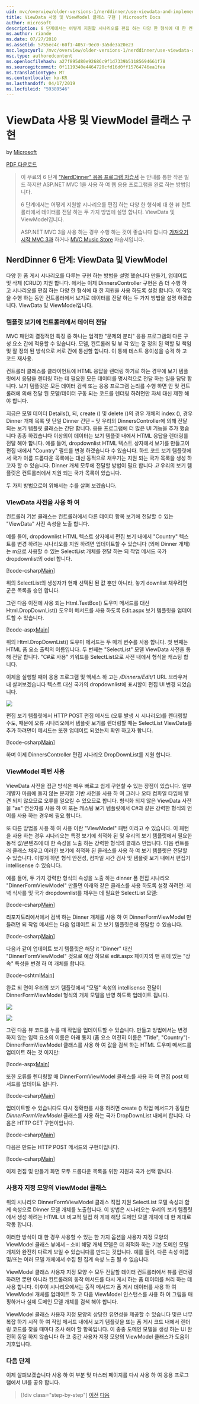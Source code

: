 ```yaml
---
uid: mvc/overview/older-versions-1/nerddinner/use-viewdata-and-implement-viewmodel-classes
title: ViewData 사용 및 ViewModel 클래스 구현 | Microsoft Docs
author: microsoft
description: 6 단계에서는 어떻게 지원할 시나리오를 편집 하는 다양 한 형식에 대 한 컨트롤러에서 보기로 데이터를 전달 하는 두 가지 방법에 설명 합니다....
ms.author: riande
ms.date: 07/27/2010
ms.assetid: 5755ec4c-60f1-4057-9ec0-3a5de3a20e23
msc.legacyurl: /mvc/overview/older-versions-1/nerddinner/use-viewdata-and-implement-viewmodel-classes
msc.type: authoredcontent
ms.openlocfilehash: a27f895d80e92686c9f1d7339b51185694661f78
ms.sourcegitcommit: 0f1119340e4464720cfd16d0ff15764746ea1fea
ms.translationtype: MT
ms.contentlocale: ko-KR
ms.lasthandoff: 04/17/2019
ms.locfileid: "59389546"
---
```

# <a name="use-viewdata-and-implement-viewmodel-classes"></a>ViewData 사용 및 ViewModel 클래스 구현

by [Microsoft](https://github.com/microsoft)

[PDF 다운로드](http://aspnetmvcbook.s3.amazonaws.com/aspnetmvc-nerdinner_v1.pdf)

> 이 무료의 6 단계 ["NerdDinner" 응용 프로그램 자습서](introducing-the-nerddinner-tutorial.md) 는 안내를 통한 작은 빌드 하지만 ASP.NET MVC 1을 사용 하 여 웹 응용 프로그램을 완료 하는 방법입니다.
> 
> 6 단계에서는 어떻게 지원할 시나리오를 편집 하는 다양 한 형식에 대 한 뷰 컨트롤러에서 데이터를 전달 하는 두 가지 방법에 설명 합니다. ViewData 및 ViewModel입니다.
> 
> ASP.NET MVC 3을 사용 하는 경우 수행 하는 것이 좋습니다 합니다 [가져오기 시작 MVC 3과](../../older-versions/getting-started-with-aspnet-mvc3/cs/intro-to-aspnet-mvc-3.md) 하거나 [MVC Music Store](../../older-versions/mvc-music-store/mvc-music-store-part-1.md) 자습서입니다.


## <a name="nerddinner-step-6-viewdata-and-viewmodel"></a>NerdDinner 6 단계: ViewData 및 ViewModel

다양 한 폼 게시 시나리오를 다루는 구현 하는 방법을 설명 했습니다 만들기, 업데이트 및 삭제 (CRUD) 지원 합니다. 에서는 이제 DinnersController 구현은 좀 더 수행 하 고 시나리오를 편집 하는 다양 한 형식에 대 한 지원을 사용 하도록 설정 합니다. 이 작업을 수행 하는 동안 컨트롤러에서 보기로 데이터를 전달 하는 두 가지 방법을 설명 하겠습니다. ViewData 및 ViewModel입니다.

### <a name="passing-data-from-controllers-to-view-templates"></a>템플릿 보기에 컨트롤러에서 데이터 전달

MVC 패턴의 결정적인 특징 중 하나는 엄격한 "문제의 분리" 응용 프로그램의 다른 구성 요소 간에 적용할 수 있습니다. 모델, 컨트롤러 및 뷰 각 있는 잘 정의 된 역할 및 책임 및 잘 정의 된 방식으로 서로 간에 통신할 합니다. 이 통해 테스트 용이성을 승격 하 고 코드 재사용.

컨트롤러 클래스를 클라이언트에 HTML 응답을 렌더링 하기로 하는 경우에 보기 템플릿에서 응답을 렌더링 하는 데 필요한 모든 데이터를 명시적으로 전달 하는 일을 담당 합니다. 보기 템플릿은 모든 데이터 검색 또는 응용 프로그램 논리를 수행 하면 안 및 컨트롤러에 의해 전달 된 모델/데이터 구동 되는 코드를 렌더링 하려면만 자체 대신 제한 해야 합니다.

지금은 모델 데이터 Details(), 되, create () 및 delete ()의 경우 개체의 index (), 경우 Dinner 개체 목록 및 단일 Dinner 간단 – 및 우리의 DinnersController에 의해 전달 되는 보기 템플릿 클래스는 간단 합니다. 응용 프로그램에 더 많은 UI 기능을 추가 했습니다 종종 하겠습니다 이상의이 데이터는 보기 템플릿 내에서 HTML 응답을 렌더링를 전달 해야 합니다. 예를 들어, dropdownlist HTML 텍스트 상자에서 보기를 만들고이 편집 내에서 "Country" 필드를 변경 하겠습니다 수 있습니다. 하드 코드 보기 템플릿에서 국가 이름 드롭다운 목록에는 대신 동적으로 채우기는 지원 되는 국가 목록을 생성 하고자 할 수 있습니다. Dinner 개체 모두에 전달할 방법이 필요 합니다 *고* 우리의 보기 템플릿은 컨트롤러에서 지원 되는 국가 목록이 있습니다.

두 가지 방법으로이 위해서는 수를 살펴 보겠습니다.

### <a name="using-the-viewdata-dictionary"></a>ViewData 사전을 사용 하 여

컨트롤러 기본 클래스는 컨트롤러에서 다른 데이터 항목 보기에 전달할 수 있는 "ViewData" 사전 속성을 노출 합니다.

예를 들어, dropdownlist HTML 텍스트 상자에서 편집 보기 내에서 "Country" 텍스트를 변경 하려는 시나리오를 지원 하려면 업데이트할 수 있습니다 (외에 Dinner 개체)는 m으로 사용할 수 있는 SelectList 개체를 전달 하는 되 작업 메서드 국가 dropdownlist의 odel 합니다.

[!code-csharp[Main](use-viewdata-and-implement-viewmodel-classes/samples/sample1.cs)]

위의 SelectList의 생성자가 현재 선택된 된 값 뿐만 아니라, 놓기 downlist 채우려면 군은 목록을 승인 합니다.

그런 다음 이전에 사용 되는 Html.TextBox() 도우미 메서드를 대신 Html.DropDownList() 도우미 메서드를 사용 하도록 Edit.aspx 보기 템플릿을 업데이트할 수 있습니다.

[!code-aspx[Main](use-viewdata-and-implement-viewmodel-classes/samples/sample2.aspx)]

위의 Html.DropDownList() 도우미 메서드는 두 매개 변수를 사용 합니다. 첫 번째는 HTML 폼 요소 출력의 이름입니다. 두 번째는 "SelectList" 모델 ViewData 사전을 통해 전달 합니다. "C#로 사용" 키워드를 SelectList으로 사전 내에서 형식을 캐스팅 합니다.

이제을 실행할 때이 응용 프로그램 및 액세스 하 고는 */Dinners/Edit/1* URL 브라우저 내 살펴보겠습니다 텍스트 대신 국가의 dropdownlist에 표시할이 편집 UI 변경 되었습니다.

![](use-viewdata-and-implement-viewmodel-classes/_static/image1.png)

편집 보기 템플릿에서 HTTP POST 편집 메서드 (오류 발생 시 시나리오)를 렌더링할 수도, 때문에 오류 시나리오에서 템플릿 보기를 렌더링할 때는 SelectList ViewData를 추가 하려면이 메서드는 또한 업데이트 되었는지 확인 하고자 합니다.

[!code-csharp[Main](use-viewdata-and-implement-viewmodel-classes/samples/sample3.cs)]

하며 이제 DinnersController 편집 시나리오 DropDownList를 지원 합니다.

### <a name="using-a-viewmodel-pattern"></a>ViewModel 패턴 사용

ViewData 사전을 접근 방식은 매우 빠르고 쉽게 구현할 수 있는 장점이 있습니다. 일부 개발자 마음에 들지 않는 문자열 기반 사전을 사용 하 여 그러나 오타 컴파일 타임에 발견 되지 않으므로 오류를 일으킬 수 있으므로 합니다. 형식화 되지 않은 ViewData 사전을 "as" 연산자를 사용 하 여 또는 캐스팅 보기 템플릿에서 C#과 같은 강력한 형식의 언어를 사용 하는 경우에 필요 합니다.

또 다른 방법을 사용 하 여 사용 이란 "ViewModel" 패턴 이라고 수 있습니다. 이 패턴을 사용 하는 경우 시나리오는 특정 보기에 최적화 된 및 우리의 보기 템플릿에서 필요한 동적 값/콘텐츠에 대 한 속성을 노출 하는 강력한 형식의 클래스 만듭니다. 다음 컨트롤러 클래스 채우고 이러한 보기에 최적화 된 클래스를 사용 하 여 보기 템플릿은 전달할 수 있습니다. 이렇게 하면 형식 안전성, 컴파일 시간 검사 및 템플릿 보기 내에서 편집기 intellisense 수 있습니다.

예를 들어, 두 가지 강력한 형식의 속성을 노출 하는 dinner 폼 편집 시나리오 "DinnerFormViewModel" 만들면 아래와 같은 클래스를 사용 하도록 설정 하려면: 저녁 식사를 및 국가 dropdownlist를 채우는 데 필요한 SelectList 모델:

[!code-csharp[Main](use-viewdata-and-implement-viewmodel-classes/samples/sample4.cs)]

리포지토리에서에서 검색 하는 Dinner 개체를 사용 하 여 DinnerFormViewModel 만들려면 되 작업 메서드는 다음 업데이트 되 고 보기 템플릿은에 전달할 수 있습니다.

[!code-csharp[Main](use-viewdata-and-implement-viewmodel-classes/samples/sample5.cs)]

다음과 같이 업데이트 보기 템플릿은 해당 it "Dinner" 대신 "DinnerFormViewModel" 것으로 예상 하므로 edit.aspx 페이지의 맨 위에 있는 "상속" 특성을 변경 하 여 개체를 합니다.

[!code-cshtml[Main](use-viewdata-and-implement-viewmodel-classes/samples/sample6.cshtml)]

완료 되 면이 우리의 보기 템플릿에서 "모델" 속성의 intellisense 전달이 DinnerFormViewModel 형식의 개체 모델을 반영 하도록 업데이트 됩니다.

![](use-viewdata-and-implement-viewmodel-classes/_static/image2.png)

![](use-viewdata-and-implement-viewmodel-classes/_static/image3.png)

그런 다음 뷰 코드를 누를 때 작업을 업데이트할 수 있습니다. 만들고 방법에서는 변경 하지 않는 입력 요소의 이름은 아래 통지 (폼 요소 여전히 이름은 "Title", "Country")-DinnerFormViewModel 클래스를 사용 하 여 값을 검색 하는 HTML 도우미 메서드를 업데이트 하는 것 이지만:

[!code-aspx[Main](use-viewdata-and-implement-viewmodel-classes/samples/sample7.aspx)]

또한 오류를 렌더링할 때 DinnerFormViewModel 클래스를 사용 하 여 편집 post 메서드를 업데이트 됩니다.

[!code-csharp[Main](use-viewdata-and-implement-viewmodel-classes/samples/sample8.cs)]

업데이트할 수 있습니다도 다시 정확한를 사용 하려면 create () 작업 메서드가 동일한 *DinnerFormViewModel* 클래스를 사용 하는 국가 DropDownList 내에서 합니다. 다음은 HTTP GET 구현이입니다.

[!code-csharp[Main](use-viewdata-and-implement-viewmodel-classes/samples/sample9.cs)]

다음은 만드는 HTTP POST 메서드의 구현이입니다.

[!code-csharp[Main](use-viewdata-and-implement-viewmodel-classes/samples/sample10.cs)]

이제 편집 및 만들기 화면 모두 드롭다운 목록을 위한 지원과 국가 선택 합니다.

### <a name="custom-shaped-viewmodel-classes"></a>사용자 지정 모양의 ViewModel 클래스

위의 시나리오 DinnerFormViewModel 클래스 직접 지원 SelectList 모델 속성과 함께 속성으로 Dinner 모델 개체를 노출합니다. 이 방법은 시나리오는 우리의 보기 템플릿에서 생성 하려는 HTML UI 비교적 밀접 하 게에 해당 도메인 모델 개체에 대 한 제대로 작동 합니다.

이러한 방식이 대 한 경우 사용할 수 있는 한 가지 옵션을 사용자 지정 모양의 ViewModel 클래스 뷰에서 – 소비 해당 개체 모델은 더 최적화 하는 기본 도메인 모델 개체와 완전히 다르게 보일 수 있습니다를 만드는 것입니다. 예를 들어, 다른 속성 이름 및/또는 여러 모델 개체에서 수집 된 집계 속성 노출 될 수 없습니다.

ViewModel 클래스 사용자 지정 모양 수 모두 전달할 데이터 컨트롤러에서 뷰를 렌더링 하려면 뿐만 아니라 컨트롤러의 동작 메서드를 다시 게시 하는 폼 데이터를 처리 하는 데 사용 합니다. 이후이 시나리오에서는 동작 메서드가 폼 게시 데이터를 사용 하 여 ViewModel 개체를 업데이트 하 고 다음 ViewModel 인스턴스를 사용 하 여 그림을 매핑하거나 실제 도메인 모델 개체를 검색 해야 합니다.

ViewModel 클래스 사용자 지정 모양의 상당한 유연성을 제공할 수 있습니다 및은 너무 복잡 하기 시작 하 여 작업 메서드 내에서 보기 템플릿을 또는 폼 게시 코드 내에서 렌더링 코드를 찾을 때마다 조사 해야 할 항목입니다. 이 종종 도메인 모델을 생성 하는 UI 완전히 동일 하지 않습니다 하 고 중간 사용자 지정 모양의 ViewModel 클래스가 도움이 기호입니다.

### <a name="next-step"></a>다음 단계

이제 살펴보겠습니다 사용 하 여 부분 및 마스터 페이지를 다시 사용 하 여 응용 프로그램에서 UI를 공유 합니다.

> [!div class="step-by-step"]
> [이전](provide-crud-create-read-update-delete-data-form-entry-support.md)
> [다음](re-use-ui-using-master-pages-and-partials.md)
